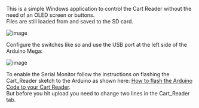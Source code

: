 This is a simple Windows application to control the Cart Reader without the need of an OLED screen or buttons.   
Files are still loaded from and saved to the SD card.   

![image](https://dl.dropboxusercontent.com/s/txxlylb3kdt2mnb/crcontrol.jpg?dl=1)     

Configure the switches like so and use the USB port at the left side of the Arduino Mega:      
   
![image](https://dl.dropboxusercontent.com/s/dcacw30j8fun81j/flashswitches.png?dl=1)  

To enable the Serial Monitor follow the instructions on flashing the Cart_Reader sketch to the Arduino as shown here: [How to flash the Arduino Code to your Cart Reader](https://github.com/sanni/cartreader/wiki/How-to-flash-the-Arduino).    
But before you hit upload you need to change two lines in the Cart_Reader tab.   

